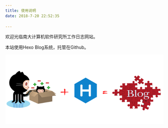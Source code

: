 ```yaml
---
title: 使用说明
date: 2018-7-20 22:52:35

---
```



欢迎光临南大计算机软件研究所工作日志网站。

本站使用Hexo Blog系统，托管在Github。

![](/images/github_hexo_blog.png)



